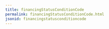 ```yaml
---
title: financingStatusConditionCode
permalink: financingStatusConditionCode.html
jsonid: financingstatusconditioncode
---
```

